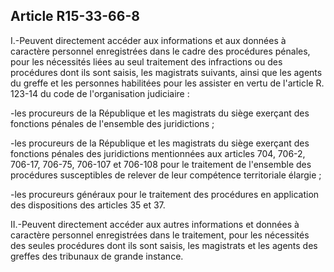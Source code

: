 Article R15-33-66-8
----
I.-Peuvent directement accéder aux informations et aux données à caractère
personnel enregistrées dans le cadre des procédures pénales, pour les nécessités
liées au seul traitement des infractions ou des procédures dont ils sont saisis,
les magistrats suivants, ainsi que les agents du greffe et les personnes
habilitées pour les assister en vertu de l'article R. 123-14 du code de
l'organisation judiciaire :

-les procureurs de la République et les magistrats du siège exerçant des
fonctions pénales de l'ensemble des juridictions ;

-les procureurs de la République et les magistrats du siège exerçant des
fonctions pénales des juridictions mentionnées aux articles 704, 706-2, 706-17,
706-75, 706-107 et 706-108 pour le traitement de l'ensemble des procédures
susceptibles de relever de leur compétence territoriale élargie ;

-les procureurs généraux pour le traitement des procédures en application des
dispositions des articles 35 et 37.

II.-Peuvent directement accéder aux autres informations et données à caractère
personnel enregistrées dans le traitement, pour les nécessités des seules
procédures dont ils sont saisis, les magistrats et les agents des greffes des
tribunaux de grande instance.
